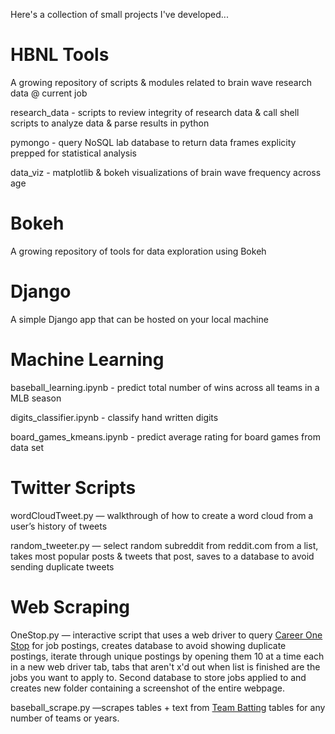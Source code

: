 
Here's a collection of small projects I've developed...

# HBNL Tools
A growing repository of scripts & modules related to brain wave research data @ current job

research_data - scripts to review integrity of research data & call shell scripts to analyze data & parse results in python

pymongo - query NoSQL lab database to return data frames explicity prepped for statistical analysis

data_viz - matplotlib & bokeh visualizations of brain wave frequency across age


# Bokeh
A growing repository of tools for data exploration using Bokeh


# Django

A simple Django app that can be hosted on your local machine


# Machine Learning 

baseball_learning.ipynb - predict total number of wins across all teams in a MLB season

digits_classifier.ipynb - classify hand written digits

board_games_kmeans.ipynb - predict average rating for board games from data set


# Twitter Scripts

wordCloudTweet.py — walkthrough of how to create a word cloud from a user’s history of tweets

random_tweeter.py — select random subreddit from reddit.com from a list, takes most popular posts & tweets that post, saves to a database to avoid sending duplicate tweets


# Web Scraping 

OneStop.py — interactive script that uses a web driver to query [Career One Stop](https://www.careeronestop.org/JobSearch/job-Search.aspx) for job postings, creates database to avoid showing duplicate postings, iterate through unique postings by opening them 10 at a time each in a new web driver tab, tabs that aren't x'd out when list is finished are the jobs you want to apply to.  Second database to store jobs applied to and creates new folder containing a screenshot of the entire webpage.
 

baseball_scrape.py —scrapes tables + text from [Team Batting](https://www.baseball-reference.com/teams/NYM/2017.shtml) tables for any number of teams or years.   
